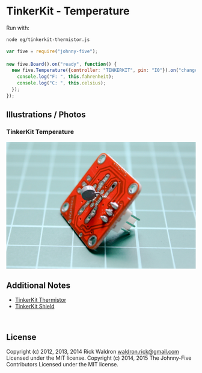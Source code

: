 <!--remove-start-->

# TinkerKit - Temperature

<!--remove-end-->








Run with:
```bash
node eg/tinkerkit-thermistor.js
```


```javascript
var five = require("johnny-five");

new five.Board().on("ready", function() {
  new five.Temperature({controller: "TINKERKIT", pin: "I0"}).on("change", function() {
    console.log("F: ", this.fahrenheit);
    console.log("C: ", this.celsius);
  });
});


```


## Illustrations / Photos


### TinkerKit Temperature



![docs/images/tinkerkit-thermistor.png](images/tinkerkit-thermistor.png)  






## Additional Notes
- [TinkerKit Thermistor](http://www.tinkerkit.com/thermistor/)
- [TinkerKit Shield](http://www.tinkerkit.com/shield/)

&nbsp;

<!--remove-start-->

## License
Copyright (c) 2012, 2013, 2014 Rick Waldron <waldron.rick@gmail.com>
Licensed under the MIT license.
Copyright (c) 2014, 2015 The Johnny-Five Contributors
Licensed under the MIT license.

<!--remove-end-->
